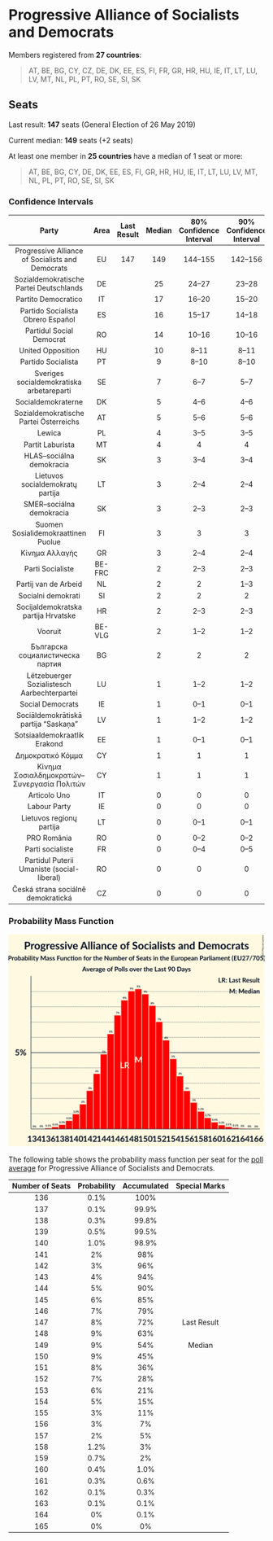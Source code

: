 # Progressive Alliance of Socialists and Democrats

Members registered from **27 countries**:

> AT, BE, BG, CY, CZ, DE, DK, EE, ES, FI, FR, GR, HR, HU, IE, IT, LT, LU, LV, MT, NL, PL, PT, RO, SE, SI, SK

## Seats

Last result: **147** seats (General Election of 26 May 2019)

Current median: **149** seats (+2 seats)

At least one member in **25 countries** have a median of 1 seat or more:

> AT, BE, BG, CY, DE, DK, EE, ES, FI, GR, HR, HU, IE, IT, LT, LU, LV, MT, NL, PL, PT, RO, SE, SI, SK

### Confidence Intervals

| Party | Area | Last Result | Median | 80% Confidence Interval | 90% Confidence Interval | 95% Confidence Interval | 99% Confidence Interval |
|:-----:|:----:|:-----------:|:------:|:-----------------------:|:-----------------------:|:-----------------------:|:-----------------------:|
| Progressive Alliance of Socialists and Democrats | EU | 147 | 149 | 144–155 | 142–156 | 141–158 | 138–161 |
| Sozialdemokratische Partei Deutschlands | DE | | 25 | 24–27 | 23–28 | 23–28 | 22–29 |
| Partito Democratico | IT | | 17 | 16–20 | 15–20 | 15–21 | 13–22 |
| Partido Socialista Obrero Español | ES | | 16 | 15–17 | 14–18 | 14–18 | 13–19 |
| Partidul Social Democrat | RO | | 14 | 10–16 | 10–16 | 10–17 | 9–17 |
| United Opposition | HU | | 10 | 8–11 | 8–11 | 8–12 | 7–12 |
| Partido Socialista | PT | | 9 | 8–10 | 8–10 | 8–10 | 7–10 |
| Sveriges socialdemokratiska arbetareparti | SE | | 7 | 6–7 | 5–7 | 5–7 | 5–7 |
| Socialdemokraterne | DK | | 5 | 4–6 | 4–6 | 4–6 | 4–6 |
| Sozialdemokratische Partei Österreichs | AT | | 5 | 5–6 | 5–6 | 5–6 | 4–6 |
| Lewica | PL | | 4 | 3–5 | 3–5 | 3–5 | 0–6 |
| Partit Laburista | MT | | 4 | 4 | 4 | 4 | 3–4 |
| HLAS–sociálna demokracia | SK | | 3 | 3–4 | 3–4 | 3–4 | 3–4 |
| Lietuvos socialdemokratų partija | LT | | 3 | 2–4 | 2–4 | 2–4 | 2–4 |
| SMER–sociálna demokracia | SK | | 3 | 2–3 | 2–3 | 2–3 | 2–4 |
| Suomen Sosialidemokraattinen Puolue | FI | | 3 | 3 | 3 | 3 | 2–4 |
| Κίνημα Αλλαγής | GR | | 3 | 2–4 | 2–4 | 2–4 | 2–4 |
| Parti Socialiste | BE-FRC | | 2 | 2–3 | 2–3 | 2–3 | 2–3 |
| Partij van de Arbeid | NL | | 2 | 2 | 1–3 | 1–3 | 1–3 |
| Socialni demokrati | SI | | 2 | 2 | 2 | 2 | 2–3 |
| Socijaldemokratska partija Hrvatske | HR | | 2 | 2–3 | 2–3 | 2–3 | 2–3 |
| Vooruit | BE-VLG | | 2 | 1–2 | 1–2 | 1–2 | 1–2 |
| Българска социалистическа партия | BG | | 2 | 2 | 2 | 2 | 2 |
| Lëtzebuerger Sozialistesch Aarbechterpartei | LU | | 1 | 1–2 | 1–2 | 1–2 | 1–2 |
| Social Democrats | IE | | 1 | 0–1 | 0–1 | 0–1 | 0–2 |
| Sociāldemokrātiskā partija “Saskaņa” | LV | | 1 | 1–2 | 1–2 | 1–2 | 1–2 |
| Sotsiaaldemokraatlik Erakond | EE | | 1 | 0–1 | 0–1 | 0–1 | 0–1 |
| Δημοκρατικό Κόμμα | CY | | 1 | 1 | 1 | 1 | 1 |
| Κίνημα Σοσιαλδημοκρατών–Συνεργασία Πολιτών | CY | | 1 | 1 | 1 | 1 | 1 |
| Articolo Uno | IT | | 0 | 0 | 0 | 0 | 0 |
| Labour Party | IE | | 0 | 0 | 0 | 0 | 0 |
| Lietuvos regionų partija | LT | | 0 | 0–1 | 0–1 | 0–1 | 0–1 |
| PRO România | RO | | 0 | 0–2 | 0–2 | 0–2 | 0–2 |
| Parti socialiste | FR | | 0 | 0–4 | 0–5 | 0–5 | 0–6 |
| Partidul Puterii Umaniste (social-liberal) | RO | | 0 | 0 | 0 | 0–2 | 0–2 |
| Česká strana sociálně demokratická | CZ | | 0 | 0 | 0 | 0 | 0 |

### Probability Mass Function

![Graph with seats probability mass function not yet produced](average-2021-12-31-seats-pmf-progressiveallianceofsocialistsanddemocrats.png "Seats Probability Mass Function")

The following table shows the probability mass function per seat for the [poll average](average-2021-12-31.html) for Progressive Alliance of Socialists and Democrats.

| Number of Seats | Probability | Accumulated | Special Marks |
|:---------------:|:-----------:|:-----------:|:-------------:|
| 136 | 0.1% | 100% |  |
| 137 | 0.1% | 99.9% |  |
| 138 | 0.3% | 99.8% |  |
| 139 | 0.5% | 99.5% |  |
| 140 | 1.0% | 98.9% |  |
| 141 | 2% | 98% |  |
| 142 | 3% | 96% |  |
| 143 | 4% | 94% |  |
| 144 | 5% | 90% |  |
| 145 | 6% | 85% |  |
| 146 | 7% | 79% |  |
| 147 | 8% | 72% | Last Result |
| 148 | 9% | 63% |  |
| 149 | 9% | 54% | Median |
| 150 | 9% | 45% |  |
| 151 | 8% | 36% |  |
| 152 | 7% | 28% |  |
| 153 | 6% | 21% |  |
| 154 | 5% | 15% |  |
| 155 | 3% | 11% |  |
| 156 | 3% | 7% |  |
| 157 | 2% | 5% |  |
| 158 | 1.2% | 3% |  |
| 159 | 0.7% | 2% |  |
| 160 | 0.4% | 1.0% |  |
| 161 | 0.3% | 0.6% |  |
| 162 | 0.1% | 0.3% |  |
| 163 | 0.1% | 0.1% |  |
| 164 | 0% | 0.1% |  |
| 165 | 0% | 0% |  |



